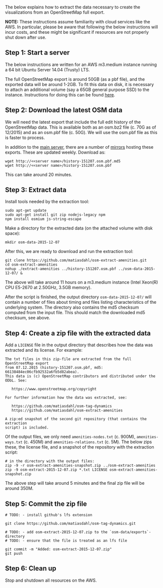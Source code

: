 The below explains how to extract the data necessary to create the visualizations
from an OpenStreetMap full export.

**NOTE:** These instructions assume familiarity with cloud services like
the AWS. In particular, please be aware that following the below instructions
will incur costs, and these might be significant if resources are
not properly shut down after use.

## Step 1: Start a server

The below instructions are written for an AWS m3.medium instance running
a 64 bit Ubuntu Server 14.04 (Trusty) LTS.

The full OpenStreetMap export is around 50GB (as a pbf file), and the exported
data will be around 1-2GB. To fit this data on disk, it is necessary to attach
an additional volume (say a 65GB general purpose SSD) to the instance.
Instructions for doing this can be found [here](http://docs.aws.amazon.com/AWSEC2/latest/UserGuide/ebs-using-volumes.html).

## Step 2: Download the latest OSM data

We will need the latest export that include the full edit
history of the OpenStreetMap data. This is available both as an osm.bz2 file (c. 70G as of 12/2015)
and as an osm.pbf file (c. 50G). We will use the osm.pbf file as this is
faster to process.

In addition to the [main server](http://planet.openstreetmap.org/planet/full-history/),
there are a number of [mirrors](http://wiki.openstreetmap.org/wiki/Planet.osm) hosting
these exports. These are updated weekly. Download as:

```
wget http://<<server name>/history-151207.osm.pbf.md5   
wget http://<<server name>/history-151207.osm.pbf
```

This can take around 20 minutes.

## Step 3: Extract data

Install tools needed by the extraction tool:

```
sudo apt-get update
sudo apt-get install git zip nodejs-legacy npm
npm install osmium js-string-escape
```

Make a directory for the extracted data (on the attached volume with disk space):

```
mkdir osm-data-2015-12-07
```

After this, we are ready to download and run the extraction tool:

```
git clone https://github.com/matiasdahl/osm-extract-amenities.git
cd osm-extract-amenities
nohup ./extract-amenities ../history-151207.osm.pbf ../osm-data-2015-12-07/ &
```

The above will take around 11 hours on a m3.medium instance (Intel Xeon(R) CPU E5-2670
at 2.50GHz, 3.5GB memory).

After the script is finished, the output directory `osm-data-2015-12-07/` will
contain a number of files about timing and files listing characteristics of the
underlying system. The directory also contains the md5 checksum computed from
the input file. This should match the downloaded md5 checksum, see above.

## Step 4: Create a zip file with the extracted data

Add a `LICENSE` file in the output directory that describes how the data was
extracted and its license. For example:

```
The txt files in this zip-file are extracted from the full OpenStreetMap export
from 07.12.2015 (history-151207.osm.pbf, md5: 66138484ec06cfb92532a6fb5d82abea).
This data is (c) OpenStreetMap contributors and distributed under the ODbL. See:

   https://www.openstreetmap.org/copyright

For further information how the data was extracted, see:

   https://github.com/matiasdahl/osm-tag-dynamics
   https://github.com/matiasdahl/osm-extract-amenities

A zip:ed snapshot of the second git repository (that contains the extraction
script) is included.
```

Of the output files, we only need `amenities-nodes.txt` (c. 900M),
`amenities-ways.txt` (c. 450M) and `amenities-relations.txt` (c. 5M). The below
zips these, the license file, and a snapshot of the repository with
the extraction script:

```
# in the directory with the output files:
zip -9 -r osm-extract-amenities-snapshot.zip ../osm-extract-amenities
zip -9 osm-extract-2015-12-07.zip *.txt LICENSE osm-extract-amenities-snapshot.zip
```

The above step will take around 5 minutes and the final zip file will be around 350M.

## Step 5: Commit the zip file

```
# TODO: - install github's lfs extension

git clone https://github.com/matiasdahl/osm-tag-dynamics.git

# TODO: - add osm-extract-2015-12-07.zip to the `osm-data/exports`-directory
# TODO: - ensure that the file is treated as an lfs file

git commit -m "Added: osm-extract-2015-12-07.zip"
git push
```

## Step 6: Clean up

Stop and shutdown all resources on the AWS.
